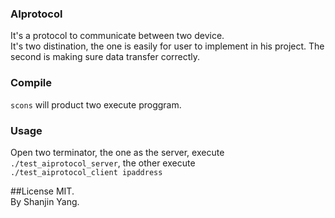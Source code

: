 ### AIprotocol
It's a protocol to communicate between two device.  
It's two distination, the one is easily for user to implement in his project.
The second is making sure data transfer correctly.

### Compile
`scons` will product two execute proggram.

### Usage
Open two terminator, the one as the server, execute `./test_aiprotocol_server`, the other execute  
`./test_aiprotocol_client ipaddress`

##License
MIT.  
By Shanjin Yang.
